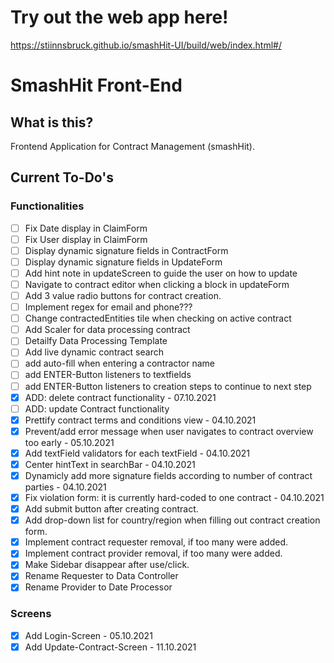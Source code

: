 # Try out the web app here!
https://stiinnsbruck.github.io/smashHit-UI/build/web/index.html#/

# SmashHit Front-End

## What is this?
Frontend Application for Contract Management (smashHit).

## Current To-Do's
### Functionalities
- [ ] Fix Date display in ClaimForm
- [ ] Fix User display in ClaimForm
- [ ] Display dynamic signature fields in ContractForm
- [ ] Display dynamic signature fields in UpdateForm
- [ ] Add hint note in updateScreen to guide the user on how to update
- [ ] Navigate to contract editor when clicking a block in updateForm
- [ ] Add 3 value radio buttons for contract creation.
- [ ] Implement regex for email and phone???
- [ ] Change contractedEntities tile when checking on active contract
- [ ] Add Scaler for data processing contract
- [ ] Detailfy Data Processing Template
- [ ] Add live dynamic contract search
- [ ] add auto-fill when entering a contractor name
- [ ] add ENTER-Button listeners to textfields
- [ ] add ENTER-Button listeners to creation steps to continue to next step
- [X] ADD: delete contract functionality - 07.10.2021
- [ ] ADD: update Contract functionality
- [X] Prettify contract terms and conditions view - 04.10.2021
- [X] Prevent/add error message when user navigates to contract overview too early - 05.10.2021
- [X] Add textField validators for each textField - 04.10.2021
- [X] Center hintText in searchBar - 04.10.2021
- [X] Dynamicly add more signature fields according to number of contract parties - 04.10.2021
- [X] Fix violation form: it is currently hard-coded to one contract - 04.10.2021
- [X] Add submit button after creating contract.
- [X] Add drop-down list for country/region when filling out contract creation form.
- [X] Implement contract requester removal, if too many were added.
- [X] Implement contract provider removal, if too many were added.
- [X] Make Sidebar disappear after use/click.
- [X] Rename Requester to Data Controller
- [X] Rename Provider to Date Processor

### Screens
- [X] Add Login-Screen - 05.10.2021
- [X] Add Update-Contract-Screen - 11.10.2021
